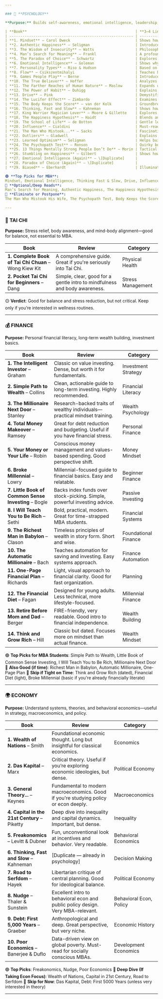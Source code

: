 ```yaml
---

### 🧠 **PSYCHOLOGY**

**Purpose:** Builds self-awareness, emotional intelligence, leadership, decision-making, and resilience—core skills for management and life.

| **Book**                                                  | **3–4 Line Review**                                                                                        | **Category**                                 |
| --------------------------------------------------------- | ---------------------------------------------------------------------------------------------------------- | -------------------------------------------- |
| **1. Mindset** – Carol Dweck                              | Shows how a growth mindset leads to success in business, learning, and life. A must-read for students.     | Personal Development, Performance Psychology |
| **2. Authentic Happiness** – Seligman                     | Introduces positive psychology, teaching how to build lasting well-being. Insightful for future leaders.   | Positive Psychology                          |
| **3. The Wisdom of Insecurity** – Watts                   | Philosophical take on uncertainty and presence; more spiritual than practical. Valuable for inner clarity. | Existential Philosophy                       |
| **4. Man’s Search for Meaning** – Frankl                  | A profound look at purpose and resilience through Holocaust survival. Builds emotional strength.           | Meaning & Resilience                         |
| **5. The Paradox of Choice** – Schwartz                   | Explores how too many choices paralyze decisions—important for strategy and marketing students.            | Decision Making, Behavioral Econ             |
| **6. Emotional Intelligence** – Goleman                   | Shows why EQ trumps IQ in leadership, relationships, and management. MBA essential.                        | Leadership, EQ                               |
| **7. Personality Types** – Riso & Hudson                  | Based on the Enneagram; useful for team management, self-awareness. Can be dense.                          | Self-Understanding                           |
| **8. Flow** – Csikszentmihalyi                            | Teaches how to enter peak productive states. Great for mastering focus and engagement.                     | Productivity, Performance                    |
| **9. Games People Play** – Berne                          | Introduces transactional analysis. Useful for decoding office dynamics and human behavior.                 | Social Psychology                            |
| **10. The True Believer** – Hoffer                        | Analyzes mass movements and groupthink. Interesting but more sociopolitical than managerial.               | Social Psychology, Mass Behavior             |
| **11. The Farther Reaches of Human Nature** – Maslow      | Expands on self-actualization. Deep, but a bit abstract. Good for long-term visioning.                     | Human Potential                              |
| **12. The Power of Habit** – Duhigg                       | Explains habit loops and change. Very practical for building routines and leadership culture.              | Behavior Change                              |
| **13. Drive** – Pink                                      | Demystifies motivation at work; autonomy, mastery, purpose > carrot-stick models. Essential for managers.  | Work Psychology, Motivation                  |
| **14. The Lucifer Effect** – Zimbardo                     | Examines how good people commit evil. Gripping but dark; useful in ethics and org behavior.                | Ethics, Psychology of Power                  |
| **15. The Body Keeps the Score** – van der Kolk           | Groundbreaking book on trauma. Valuable if you're interested in emotional health but not core to MBA.      | Trauma, Healing                              |
| **16. Thinking, Fast and Slow** – Kahneman                | Shows how cognitive biases shape decisions. Critical for marketing, finance, and leadership.               | Decision Making, Behavioral Econ             |
| **17. King Warrior Magician Lover** – Moore & Gillette    | Explores masculine archetypes. Insightful for personal growth but less applicable in class.                | Archetypes, Self-Discovery                   |
| **18. The Happiness Hypothesis** – Haidt                  | Blends ancient wisdom with modern psych—balanced, readable, and very applicable.                           | Positive Psychology                          |
| **19. The School of Life** – de Botton                    | Gentle lessons in emotional intelligence and modern life. Easy read, but less deep.                        | Emotional Intelligence                       |
| **20. Influence** – Cialdini                              | Must-read for marketing, leadership, and sales. Teaches the psychology of persuasion.                      | Persuasion, Marketing                        |
| **21. The Man Who Mistook...** – Sacks                    | Fascinating clinical cases, more neurology-focused. Interesting, but not essential for MBA.                | Neuropsychology                              |
| **22. Outliers** – Gladwell                               | Explains success through environment, culture, and opportunity. Engaging, light on depth.                  | Success, Culture                             |
| **23. Learned Optimism** – Seligman                       | Helps build resilience and a positive outlook—good mindset training.                                       | Mental Resilience                            |
| **24. The Psychopath Test** – Ronson                      | Quirky book on antisocial behavior. Entertaining, but less educational for MBA.                            | Pop Psych                                    |
| **25. 13 Things Mentally Strong People Don’t Do** – Morin | Tactical advice on emotional toughness. Good for fast insights.                                            | Self-Discipline                              |
| **26. Stumbling on Happiness** – Gilbert                  | Shows how bad we are at predicting happiness. Fun but not very essential.                                  | Behavioral Psychology                        |
| **27. Emotional Intelligence (Again)** – \[Duplicate]     |                                                                                                            |                                              |
| **28. Paradox of Choice (Again)** – \[Duplicate]          |                                                                                                            |                                              |
| **29. Biased** – Eberhardt                                | Illuminates unconscious bias—relevant in HR, DEI, leadership contexts.                                     | Social Bias, DEI                             |

🟢 **Top Picks for MBA**:
Mindset, Emotional Intelligence, Thinking Fast & Slow, Drive, Influence, Flow, Power of Habit, Paradox of Choice
🔵 **Optional/Deep Reads**:
Man’s Search for Meaning, Authentic Happiness, The Happiness Hypothesis, Learned Optimism
🔴 **Eliminate or Postpone**:
The Man Who Mistook His Wife, The Psychopath Test, Body Keeps the Score, King Warrior Magician Lover

---
```


### 🥋 **TAI CHI**

**Purpose:** Stress relief, body awareness, and mind-body alignment—good for balance, not essential to MBA.

| **Book**                                              | **Review**                                                                | **Category**      |
| ----------------------------------------------------- | ------------------------------------------------------------------------- | ----------------- |
| **1. Complete Book of Tai Chi Chuan** – Wong Kiew Kit | A comprehensive guide. Great if you're seriously into Tai Chi.            | Physical Health   |
| **2. Pocket Tai Chi for Beginners** – Dang            | Simple, clear, good for a gentle intro to mindfulness and body awareness. | Stress Management |

🟡 **Verdict**: Good for balance and stress reduction, but not critical. Keep only if you’re interested in wellness routines.

---

### 💰 **FINANCE**

**Purpose:** Personal financial literacy, long-term wealth building, investment basics.

| **Book**                                             | **Review**                                                                    | **Category**         |
| ---------------------------------------------------- | ----------------------------------------------------------------------------- | -------------------- |
| **1. The Intelligent Investor** – Graham             | Classic on value investing. Dense, but worth it for fundamentals.             | Investment Strategy  |
| **2. Simple Path to Wealth** – Collins               | Clean, actionable guide to long-term investing. Highly recommended.           | Financial Literacy   |
| **3. The Millionaire Next Door** – Stanley           | Research-backed traits of wealthy individuals—practical mindset training.     | Wealth Psychology    |
| **4. Total Money Makeover** – Ramsey                 | Great for debt reduction and budgeting. Useful if you have financial stress.  | Personal Finance     |
| **5. Your Money or Your Life** – Robin               | Conscious money management and values-based spending. Good perspective shift. | Money Mindset        |
| **6. Broke Millennial** – Lowry                      | Millennial-focused guide to financial basics. Easy and relatable.             | Beginner Finance     |
| **7. Little Book of Common Sense Investing** – Bogle | Backs index funds over stock-picking. Simple, powerful investing advice.      | Passive Investing    |
| **8. I Will Teach You to Be Rich** – Sethi           | Bold, practical, modern. Great for time-strapped MBA students.                | Financial Systems    |
| **9. The Richest Man in Babylon** – Clason           | Timeless principles of wealth in story form. Short and wise.                  | Foundational Finance |
| **10. The Automatic Millionaire** – Bach             | Teaches automation for saving and investing. Easy systems approach.           | Finance Automation   |
| **11. One-Page Financial Plan** – Richards           | Light, visual approach to financial clarity. Good for fast organization.      | Planning             |
| **12. The Financial Diet** – Fagan                   | Designed for young adults. Less technical, more lifestyle-focused.            | Millennial Finance   |
| **13. Retire Before Mom and Dad** – Berger           | FIRE-friendly, very readable. Good intro to financial independence.           | Wealth Building      |
| **14. Think and Grow Rich** – Hill                   | Classic but dated. Focuses more on mindset than actual finance.               | Wealth Mindset       |

🟢 **Top Picks for MBA Students**:
Simple Path to Wealth, Little Book of Common Sense Investing, I Will Teach You to Be Rich, Millionaire Next Door
🔵 **Also Good (if time)**:
Richest Man in Babylon, Automatic Millionaire, One-Page Plan
🔴 **Skip if Tight on Time**:
Think and Grow Rich (dated), Financial Diet (light), Broke Millennial (basic if you're already financially literate)

---

### 🌍 **ECONOMY**

**Purpose:** Understand systems, theories, and behavioral economics—useful in strategy, macroeconomics, and policy.

| **Book**                                     | **Review**                                                                           | **Category**            |
| -------------------------------------------- | ------------------------------------------------------------------------------------ | ----------------------- |
| **1. Wealth of Nations** – Smith             | Foundational economic thought. Long but insightful for classical economics.          | Economics               |
| **2. Das Kapital** – Marx                    | Critical theory. Useful if you’re exploring economic ideologies, but dense.          | Political Economy       |
| **3. General Theory...** – Keynes            | Fundamental to modern macroeconomics. Good if you're studying policy or econ deeply. | Macroeconomics          |
| **4. Capital in the 21st Century** – Piketty | Deep dive into inequality and capital dynamics. Important, but dense.                | Inequality              |
| **5. Freakonomics** – Levitt & Dubner        | Fun, unconventional look at incentives and behavior. Very readable.                  | Behavioral Economics    |
| **6. Thinking, Fast and Slow** – Kahneman    | \[Duplicate — already in psychology]                                                 | Decision Making         |
| **7. Road to Serfdom** – Hayek               | Libertarian critique of central planning. Good for ideological balance.              | Political Economy       |
| **8. Nudge** – Thaler & Sunstein             | Excellent intro to behavioral econ and public policy design. Very MBA-relevant.      | Behavioral Econ, Policy |
| **9. Debt: First 5,000 Years** – Graeber     | Anthropological and deep. Great perspective, but very niche.                         | Economic History        |
| **10. Poor Economics** – Banerjee & Duflo    | Data-driven view on global poverty. Must-read for socially conscious MBAs.           | Development Economics   |

🟢 **Top Picks**:
Freakonomics, Nudge, Poor Economics
🔵 **Deep Dive (If Taking Econ Focus)**:
Wealth of Nations, Capital in 21st Century, Road to Serfdom
🔴 **Skip for Now**:
Das Kapital, Debt: First 5000 Years (unless very interested in theory)

---
